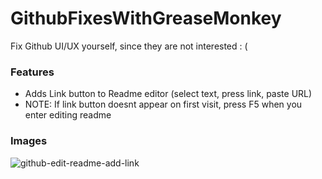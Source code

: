 # GithubFixesWithGreaseMonkey
Fix Github UI/UX yourself, since they are not interested : (

### Features
- Adds Link button to Readme editor (select text, press link, paste URL)
- NOTE: If link button doesnt appear on first visit, press F5 when you enter editing readme

### Images
![github-edit-readme-add-link](https://github.com/user-attachments/assets/a8cf464b-2bc7-4cdd-876a-cfc8ecc45bdd)
